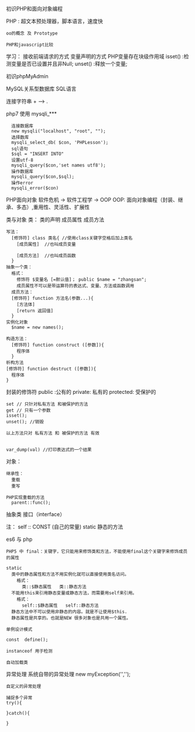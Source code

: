 初识PHP和面向对象编程

  PHP :
    超文本预处理器，脚本语言，速度快

    oo的概念 及 Prototype

    PHP和javascript比较

  学习：
    接收前端请求的方式
    变量声明的方式
    PHP变量存在块级作用域
    isset() :检测变量是否已设置并且非Null;
    unset() :释放一个变量;

初识phpMyAdmin

  MySQL关系型数据库
  SQL语言

  连接字符串  + --> .

php7 使用 mysqli_***
```
  连接数据库
  new mysqli("localhost", "root", "");
  选择数库
  mysqli_select_db( $con, 'PHPLesson');
  sql语句
  $sql = "INSERT INTO"
  设置utf-8
  mysqli_query($con,'set names utf8');
  操作数据库
  mysqli_query($con,$sql);
  操作error
  mysqli_error($con)
```

PHP面向对象
  软件危机 -> 软件工程学 -> OOP
  OOP: 面向对象编程（封装、继承、多态）,重用性、灵活性、扩展性

类与对象
  类：
    类的声明
    成员属性
    成员方法

    写法：
      [修饰符] class 类名{ //使用class关键字空格后加上类名
        [成员属性]  //也叫成员变量

        [成员方法]  //也叫成员函数
      }
    抽象一个类：
      格式：
        修饰符 $变量名 [=默认值]； public $name = "zhangsan";
        成员属性不可以是带运算符的表达式、变量、方法或函数调用
      成员方法：
      [修饰符] function 方法名(参数...){
        [方法体]
        [return 返回值]
      }
    实例化对象
      $name = new names();

    构造方法：
      [修饰符] function construct ([参数]){
        程序体
      }
    析构方法
    [修饰符] function destruct ([参数]){
      程序体
    }
  封装的修饰符
    public :公有的
    private: 私有的
    protected: 受保护的

    set // 只针对私有方法 和被保护的方法
    get // 只有一个参数
    isset();
    unset(); //销毁

    以上方法只对 私有方法 和 被保护的方法 有效


    var_dump(val) //打印表达式的一个结果
  对象：

    继承性：
      重载
      重写

    PHP实现重载的方法
      parent::func();


  抽象类 接口（interface）

  注：
    self :: CONST (自己的常量)
    static 静态的方法


es6 与 php

    PHP5 中 final：关键字，它只能用来修饰类和方法，不能使用final这个关键字来修饰成员的属性

    static
      类中的静态属性和方法不用实例化就可以直接使用类名访问。
        格式：
          类::$静态属性   类::静态方法
      不能用this来引用静态变量或静态方法，而需要用self来引用。
        格式：
          self::$静态属性   self::静态方法
      静态方法中不可以使用非静态的内容。就是不让使用$this.
      静态属性是共享的。也就是NEW 很多对象也是共用一个属性。

    单例设计模式

    const  define();

    instanceof 用于检测

    自动加载类

  异常处理
    系统自带的异常处理
      new myException('','');
      
    自定义的异常处理

    捕捉多个异常
    try(){

    }catch(){

    }
